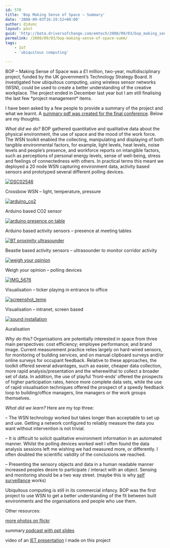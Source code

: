 ```yaml
---
id: 570
title: 'Bop Making Sense of Space – Summary'
date: '2008-09-03T16:19:52+00:00'
author: djdunc
layout: post
guid: 'http://beta.driversofchange.com/emtech/2008/09/03/bop_making_sense_of_space_summ/'
permalink: /2008/09/03/bop-making-sense-of-space-summ/
tags:
    - IoT
    - 'ubiquitous computing'

---
```


BOP – Making Sense of Space was a £1 million, two-year, multidisciplinary project, funded by the UK government’s Technology Strategy Board. It investigated how ubiquitous computing, using wireless sensor networks (WSN), could be used to create a better understanding of the creative workplace. The project ended in December last year but I am still finalising the last few \*project management\* items.

I have been asked by a few people to provide a summary of the project and what we learnt. A [summary pdf was created for the final conference](http://blogs.driversofchange.com/emtech/docs/Bop_booklet_portrait.pdf). Below are my thoughts.

*What did we do?* BOP gathered quantitative and qualitative data about the physical environment, the use of space and the mood of the work force. The WSN toolkit enabled the collecting, manipulating and displaying of both tangible environmental factors, for example, light levels, heat levels, noise levels and people’s presence, and workforce reports on intangible factors, such as perceptions of personal energy levels, sense of well-being, stress and feelings of connectedness with others. In practical terms this meant we deployed a 20 node WSN capturing environment data, activity based sensors and prototyped several different polling devices.

[![DSC02546](https://i0.wp.com/farm3.static.flickr.com/2227/2255622987_39b08b7a4d.jpg?resize=500%2C333)](http://www.flickr.com/photos/pseudonomad/2255622987/ "DSC02546 by pseudonomad, on Flickr")

Crossbow WSN – light, temperature, pressure

[![arduino_co2](https://i0.wp.com/farm3.static.flickr.com/2345/1688552490_90bb9a6938.jpg?resize=500%2C375)](http://www.flickr.com/photos/pseudonomad/1688552490/ "arduino_co2 by pseudonomad, on Flickr")

Arduino based CO2 sensor

[![arduino presence on table](https://i0.wp.com/farm3.static.flickr.com/2247/1687693085_498d33d865.jpg?resize=500%2C333)](http://www.flickr.com/photos/pseudonomad/1687693085/ "arduino presence on table by pseudonomad, on Flickr")

Arduino based activity sensors – presence at meeting tables

[![BT proximity ultrasounder](https://i0.wp.com/farm3.static.flickr.com/2048/1687676447_d6554f6011.jpg?resize=333%2C500)](http://www.flickr.com/photos/pseudonomad/1687676447/ "BT proximity ultrasounder by pseudonomad, on Flickr")

Beastie based activity sensors – ultrasounder to monitor corridor activity

[![weigh your opinion](https://i0.wp.com/farm3.static.flickr.com/2417/1687657237_b1ea741458.jpg?resize=500%2C333)](http://www.flickr.com/photos/pseudonomad/1687657237/ "weigh your opinion by pseudonomad, on Flickr")

Weigh your opinion – polling devices

[![IMG_5676](https://i0.wp.com/farm3.static.flickr.com/2294/1688458042_9365480b9e.jpg?resize=500%2C333)](http://www.flickr.com/photos/pseudonomad/1688458042/ "IMG_5676 by pseudonomad, on Flickr")

Visualisation – ticker playing in entrance to office

[![screenshot_temp](https://i0.wp.com/farm3.static.flickr.com/2285/1688645982_1c02c4199e.jpg?resize=500%2C315)](http://www.flickr.com/photos/pseudonomad/1688645982/ "screenshot_temp by pseudonomad, on Flickr")

Visualisation – intranet, screen based

[![sound installation](https://i0.wp.com/farm3.static.flickr.com/2410/1687669341_c7db2d6733.jpg?resize=500%2C333)](http://www.flickr.com/photos/pseudonomad/1687669341/ "sound installation by pseudonomad, on Flickr")

Auralisation

*Why do this?* Organisations are potentially interested in space from three main perspectives: cost efficiency; employee performance; and brand image. Current measurement practice relies largely on hard-wired sensors, for monitoring of building services, and on manual clipboard surveys and/or online surveys for occupant feedback. Relative to these approaches, the toolkit offered several advantages, such as easier, cheaper data collection, more rapid analysis/presentation and the wherewithal to collect a broader set of data. In addition, the use of playful ‘front-ends’ offered the prospects of higher participation rates, hence more complete data sets, while the use of rapid visualisation techniques offered the prospect of a speedy feedback loop to building/office managers, line managers or the work groups themselves.

*What did we learn?* Here are my top three:

– The WSN technology worked but takes longer than acceptable to set up and use. Getting a network configured to reliably measure the data you want without intervention is not trivial.

– It is difficult to solicit qualitative environment information in an automated manner. Whilst the polling devices worked well I often found the data analysis sessions left me wishing we had measured more, or differently. I often doubted the scientific validity of the conclusions we reached.

– Presenting the sensory objects and data in a human readable manner increased peoples desire to participate / interact with an object. Sensing and monitoring should be a two way street. (maybe this is why [self surveillance](http://flowingdata.com/category/self-surveillance/) works)

Ubiquitous computing is still in its commercial infancy. BOP was the first project to use WSN to get a better understanding of the fit between built environments and the organisations and people who use them.

Other resources:

[more photos on flickr](http://www.flickr.com/photos/pseudonomad/sets/72157602606345745/)

summary[ podcast with ppt slides](http://blogs.driversofchange.com/podcasts/2007/06/doc_ubiquitous_computing.html)

video of an [IET presentation](http://tv.theiet.org/technology/communications/1306.cfm) I made on this project